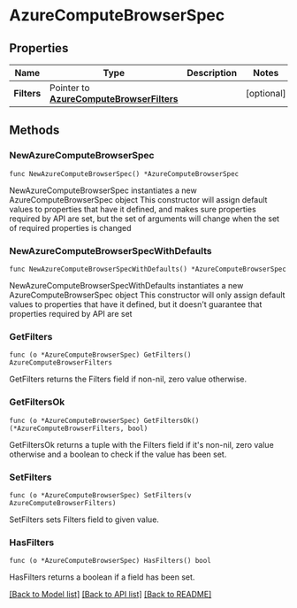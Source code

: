 # AzureComputeBrowserSpec

## Properties

Name | Type | Description | Notes
------------ | ------------- | ------------- | -------------
**Filters** | Pointer to [**AzureComputeBrowserFilters**](AzureComputeBrowserFilters.md) |  | [optional] 

## Methods

### NewAzureComputeBrowserSpec

`func NewAzureComputeBrowserSpec() *AzureComputeBrowserSpec`

NewAzureComputeBrowserSpec instantiates a new AzureComputeBrowserSpec object
This constructor will assign default values to properties that have it defined,
and makes sure properties required by API are set, but the set of arguments
will change when the set of required properties is changed

### NewAzureComputeBrowserSpecWithDefaults

`func NewAzureComputeBrowserSpecWithDefaults() *AzureComputeBrowserSpec`

NewAzureComputeBrowserSpecWithDefaults instantiates a new AzureComputeBrowserSpec object
This constructor will only assign default values to properties that have it defined,
but it doesn't guarantee that properties required by API are set

### GetFilters

`func (o *AzureComputeBrowserSpec) GetFilters() AzureComputeBrowserFilters`

GetFilters returns the Filters field if non-nil, zero value otherwise.

### GetFiltersOk

`func (o *AzureComputeBrowserSpec) GetFiltersOk() (*AzureComputeBrowserFilters, bool)`

GetFiltersOk returns a tuple with the Filters field if it's non-nil, zero value otherwise
and a boolean to check if the value has been set.

### SetFilters

`func (o *AzureComputeBrowserSpec) SetFilters(v AzureComputeBrowserFilters)`

SetFilters sets Filters field to given value.

### HasFilters

`func (o *AzureComputeBrowserSpec) HasFilters() bool`

HasFilters returns a boolean if a field has been set.


[[Back to Model list]](../README.md#documentation-for-models) [[Back to API list]](../README.md#documentation-for-api-endpoints) [[Back to README]](../README.md)


